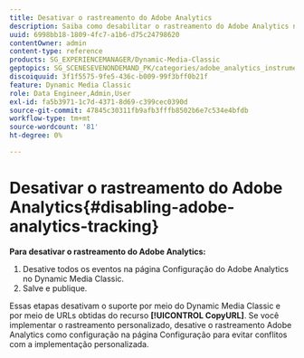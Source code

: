 ```yaml
---
title: Desativar o rastreamento do Adobe Analytics
description: Saiba como desabilitar o rastreamento do Adobe Analytics no Dynamic Media Classic.
uuid: 6998bb18-1809-4fc7-a1b6-d75c24798620
contentOwner: admin
content-type: reference
products: SG_EXPERIENCEMANAGER/Dynamic-Media-Classic
geptopics: SG_SCENESEVENONDEMAND_PK/categories/adobe_analytics_instrumentation_kit
discoiquuid: 3f1f5575-9fe5-436c-b009-99f3bff0b21f
feature: Dynamic Media Classic
role: Data Engineer,Admin,User
exl-id: fa5b3971-1c7d-4371-8d69-c399cec0390d
source-git-commit: 47845c30311fb9afb3fffb8502b6e7c534e4bfdb
workflow-type: tm+mt
source-wordcount: '81'
ht-degree: 0%

---
```


# Desativar o rastreamento do Adobe Analytics{#disabling-adobe-analytics-tracking}

**Para desativar o rastreamento do Adobe Analytics:**

1. Desative todos os eventos na página Configuração do Adobe Analytics no Dynamic Media Classic.
1. Salve e publique.

Essas etapas desativam o suporte por meio do Dynamic Media Classic e por meio de URLs obtidas do recurso **[!UICONTROL CopyURL]**. Se você implementar o rastreamento personalizado, desative o rastreamento Adobe Analytics como configuração na página Configuração para evitar conflitos com a implementação personalizada.
